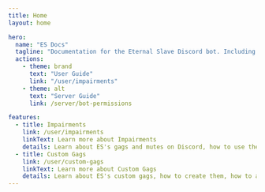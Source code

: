 ```yaml
---
title: Home
layout: home

hero:
  name: "ES Docs"
  tagline: "Documentation for the Eternal Slave Discord bot. Including the user guide, and server guide."
  actions:
    - theme: brand
      text: "User Guide"
      link: "/user/impairments"
    - theme: alt
      text: "Server Guide"
      link: /server/bot-permissions

features:
  - title: Impairments
    link: /user/impairments
    linkText: Learn more about Impairments
    details: Learn about ES's gags and mutes on Discord, how to use them, who can use them, and more.
  - title: Custom Gags
    link: /user/custom-gags
    linkText: Learn more about Custom Gags
    details: Learn about ES's custom gags, how to create them, how to add rules, and more.
---
```

